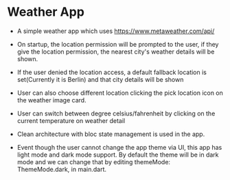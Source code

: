 # Weather App

* A simple weather app which uses https://www.metaweather.com/api/

* On startup, the location permission will be prompted to the user, if they give the location permission,
the nearest city's weather details will be shown.

* If the user denied the location access, a default fallback location
is set(Currently it is Berlin) and that city details will be shown

* User can also choose different location clicking the pick location icon on the weather image card.

* User can switch between degree celsius/fahrenheit by clicking on the current temperature on weather detail 

* Clean architecture with bloc state management is used in the app.

* Event though the user cannot change the app theme via UI, this app has light mode and dark mode support.
By default the theme will be in dark mode and we can change that by editing  themeMode: ThemeMode.dark, in main.dart.
